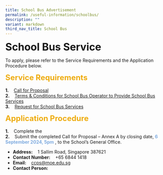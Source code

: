 ```yaml
---
title: School Bus Advertisement
permalink: /useful-information/schoolbus/
description: ""
variant: markdown
third_nav_title: School Bus
---
```

<b><font size="6">School Bus Service</font></b>
<br>

To apply, please refer to the Service Requirements and the Application Procedure below.

<b><font size="5" color="#eeac0d">Service Requirements</font></b>
<br><br>
<b>1.</b>&nbsp;&nbsp;&nbsp; [Call for Proposal](/files/School%20Canteen%20and%20School%20Bus/Call_for_Proposal.pdf)<br>
<b>2.</b>&nbsp;&nbsp;&nbsp; [Terms &amp; Conditions for School Bus Operator to Provide School Bus Services](/files/School%20Canteen%20and%20School%20Bus/Terms___Conditions_for_School_Bus_Operator_to_Provide_School_Bus_Services.pdf)<br>
<b>3.</b>&nbsp;&nbsp;&nbsp; [Request for School Bus Services](/files/School%20Canteen%20and%20School%20Bus/Request_for_School_Bus_Services.pdf)

<b><font size="5" color="#eeac0d">Application Procedure</font></b>
<br><br>
<b>1.</b>&nbsp;&nbsp;&nbsp; Complete the <br>
<b>2.</b>&nbsp;&nbsp;&nbsp; Submit the completed Call for Proposal – Annex A by closing date, <font color="#7daadf"><b>6 September 2024, 5pm</b></font> , to the School’s General Office.

* <b>Address:</b>&nbsp;&nbsp;&nbsp;  1 Sallim Road, Singapore 387621
* <b>Contact Number:</b>&nbsp;&nbsp;&nbsp;  +65 6844 1418
* <b>Email:</b>&nbsp;&nbsp;&nbsp;  <a href="mailto:ccps@moe.edu.sg"> ccps@moe.edu.sg</a>
* <b>Contact Person:</b>&nbsp;&nbsp;&nbsp;  <a href="mailto:ccps@moe.edu.sg"> </a>